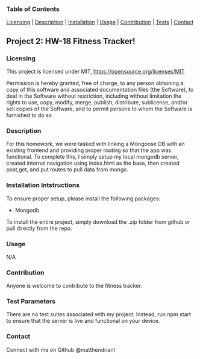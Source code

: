 ### Table of Contents 
 [Licensing](#licensing) | [Description](#description) | [Installation](#installation-intstructions) | [Usage](#usage) | [Contribution](#contribution) | [Tests](test-parameters) | [Contact](#contact)

  ## Project 2: HW-18 Fitness Tracker! 


### Licensing
  This project is licensed under MIT, https://opensource.org/licenses/MIT
  
Permission is hereby granted, free of charge, to any person obtaining a copy of this software and associated documentation files (the Software), to deal in the Software without restriction, including without limitation the rights to use, copy, modify, merge, publish, distribute, sublicense, and/or sell copies of the Software, and to permit persons to whom the Software is furnished to do so
  
### Description
For this homework, we were tasked with linking a Mongoose DB with an existing frontend and providing proper routing so that the app was functional. To complete this, I simply setup my local mongodb server, created internal navigation using index.html as the base, then created post,get, and put routes to pull data from mongo. 

### Installation Intstructions
  To ensure proper setup, please install the following packages: 
  * Mongodb
   
 To install the entire project, simply download the .zip folder from github or pull directly from the repo. 


### Usage 
  N/A
  
### Contribution
  Anyone is welcome to contribute to the fitness tracker.
  
### Test Parameters
 There are no test suites associated with my project. Instead, run npm start to ensure that the server is live and functional on your device.
### Contact
  Connect with me on Github @matthendrian!
  
 
